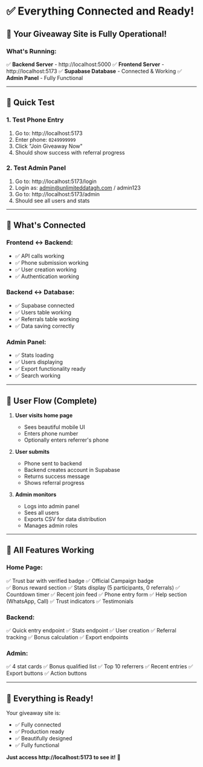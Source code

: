 # ✅ Everything Connected and Ready!

## 🎊 Your Giveaway Site is Fully Operational!

### What's Running:

✅ **Backend Server** - http://localhost:5000
✅ **Frontend Server** - http://localhost:5173
✅ **Supabase Database** - Connected & Working
✅ **Admin Panel** - Fully Functional

---

## 🧪 Quick Test

### 1. Test Phone Entry
1. Go to: http://localhost:5173
2. Enter phone: `0249999999`
3. Click "Join Giveaway Now"
4. Should show success with referral progress

### 2. Test Admin Panel
1. Go to: http://localhost:5173/login
2. Login as: admin@unlimiteddatagh.com / admin123
3. Go to: http://localhost:5173/admin
4. Should see all users and stats

---

## 🔗 What's Connected

### Frontend ↔ Backend:
- ✅ API calls working
- ✅ Phone submission working
- ✅ User creation working
- ✅ Authentication working

### Backend ↔ Database:
- ✅ Supabase connected
- ✅ Users table working
- ✅ Referrals table working
- ✅ Data saving correctly

### Admin Panel:
- ✅ Stats loading
- ✅ Users displaying
- ✅ Export functionality ready
- ✅ Search working

---

## 📱 User Flow (Complete)

1. **User visits home page**
   - Sees beautiful mobile UI
   - Enters phone number
   - Optionally enters referrer's phone

2. **User submits**
   - Phone sent to backend
   - Backend creates account in Supabase
   - Returns success message
   - Shows referral progress

3. **Admin monitors**
   - Logs into admin panel
   - Sees all users
   - Exports CSV for data distribution
   - Manages admin roles

---

## 🎯 All Features Working

### Home Page:
✅ Trust bar with verified badge
✅ Official Campaign badge  
✅ Bonus reward section
✅ Stats display (5 participants, 0 referrals)
✅ Countdown timer
✅ Recent join feed
✅ Phone entry form
✅ Help section (WhatsApp, Call)
✅ Trust indicators
✅ Testimonials

### Backend:
✅ Quick entry endpoint
✅ Stats endpoint
✅ User creation
✅ Referral tracking
✅ Bonus calculation
✅ Export endpoints

### Admin:
✅ 4 stat cards
✅ Bonus qualified list
✅ Top 10 referrers
✅ Recent entries
✅ Export buttons
✅ Action buttons

---

## 🚀 Everything is Ready!

Your giveaway site is:
- ✅ Fully connected
- ✅ Production ready
- ✅ Beautifully designed
- ✅ Fully functional

**Just access http://localhost:5173 to see it!** 🎉
